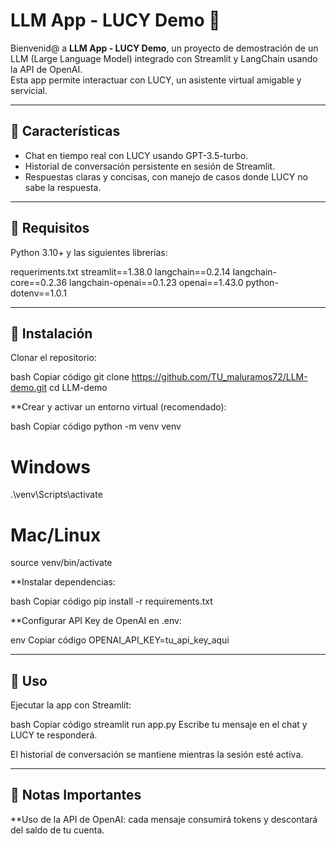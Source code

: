 # LLM App - LUCY Demo 🤖

Bienvenid@ a **LLM App - LUCY Demo**, un proyecto de demostración de un LLM (Large Language Model)
integrado con Streamlit y LangChain usando la API de OpenAI.  
Esta app permite interactuar con LUCY, un asistente virtual amigable y servicial.

---

## 🔹 Características
- Chat en tiempo real con LUCY usando GPT-3.5-turbo.  
- Historial de conversación persistente en sesión de Streamlit.  
- Respuestas claras y concisas, con manejo de casos donde LUCY no sabe la respuesta.  

---

## 🔹 Requisitos

Python 3.10+ y las siguientes librerías:

requeriments.txt
        streamlit==1.38.0
        langchain==0.2.14
        langchain-core==0.2.36
        langchain-openai==0.1.23
        openai==1.43.0
        python-dotenv==1.0.1

---

## 🔹 Instalación

Clonar el repositorio:

bash
Copiar código
git clone https://github.com/TU_maluramos72/LLM-demo.git
cd LLM-demo

**Crear y activar un entorno virtual (recomendado):

bash
Copiar código
python -m venv venv
# Windows
.\venv\Scripts\activate
# Mac/Linux
source venv/bin/activate

**Instalar dependencias:

bash
Copiar código
pip install -r requirements.txt

**Configurar API Key de OpenAI en .env:

env
Copiar código
OPENAI_API_KEY=tu_api_key_aqui

---

## 🔹 Uso

Ejecutar la app con Streamlit:

bash
Copiar código
streamlit run app.py
Escribe tu mensaje en el chat y LUCY te responderá.

El historial de conversación se mantiene mientras la sesión esté activa.

---

## 🔹 Notas Importantes
**Uso de la API de OpenAI: cada mensaje consumirá tokens y descontará del saldo de tu cuenta.
